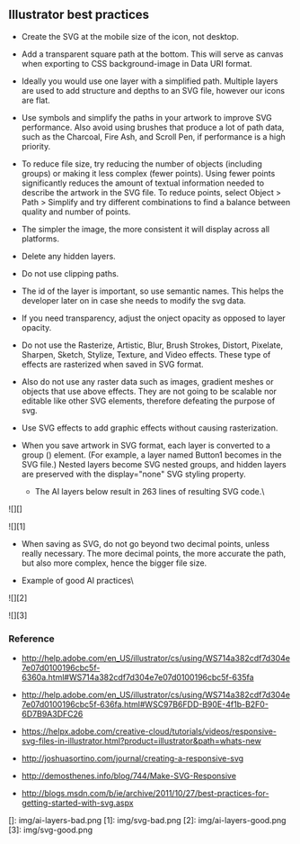 ## Illustrator best practices

-   Create the SVG at the mobile size of the icon, not desktop.

-   Add a transparent square path at the bottom. This will serve as
    canvas when exporting to CSS background-image in Data URI format.

-   Ideally you would use one layer with a simplified path. Multiple
    layers are used to add structure and depths to an SVG file, however
    our icons are flat.

-   Use symbols and simplify the paths in your artwork to improve SVG
    performance. Also avoid using brushes that produce a lot of path
    data, such as the Charcoal, Fire Ash, and Scroll Pen, if performance
    is a high priority.

-   To reduce file size, try reducing the number of objects (including
    groups) or making it less complex (fewer points). Using fewer points
    significantly reduces the amount of textual information needed to
    describe the artwork in the SVG file. To reduce points, select
    Object \> Path \> Simplify and try different combinations to find a
    balance between quality and number of points.

-   The simpler the image, the more consistent it will display across
    all platforms.

-   Delete any hidden layers.

-   Do not use clipping paths.

-   The id of the layer is important, so use semantic names. This helps
    the developer later on in case she needs to modify the svg data.

-   If you need transparency, adjust the onject opacity as opposed to
    layer opacity.

-   Do not use the Rasterize, Artistic, Blur, Brush Strokes, Distort,
    Pixelate, Sharpen, Sketch, Stylize, Texture, and Video effects.
    These type of effects are rasterized when saved in SVG format.

-   Also do not use any raster data such as images, gradient meshes or
    objects that use above effects. They are not going to be scalable
    nor editable like other SVG elements, therefore defeating the
    purpose of svg.

-   Use SVG effects to add graphic effects without causing
    rasterization.

-   When you save artwork in SVG format, each layer is converted to a
    group () element. (For example, a layer named Button1 becomes in the
    SVG file.) Nested layers become SVG nested groups, and hidden layers
    are preserved with the display="none" SVG styling property.

    -   The AI layers below result in 263 lines of resulting SVG code.\

![][]

![][1]

-   When saving as SVG, do not go beyond two decimal points, unless
    really necessary. The more decimal points, the more accurate the
    path, but also more complex, hence the bigger file size.

-   Example of good AI practices\

![][2]

![][3]

### Reference

-   <http://help.adobe.com/en_US/illustrator/cs/using/WS714a382cdf7d304e7e07d0100196cbc5f-6360a.html#WS714a382cdf7d304e7e07d0100196cbc5f-635fa>

-   <http://help.adobe.com/en_US/illustrator/cs/using/WS714a382cdf7d304e7e07d0100196cbc5f-636fa.html#WSC97B6FDD-B90E-4f1b-B2F0-6D7B9A3DFC26>

-   <https://helpx.adobe.com/creative-cloud/tutorials/videos/responsive-svg-files-in-illustrator.html?product=illustrator&path=whats-new>

-   <http://joshuasortino.com/journal/creating-a-responsive-svg>

-   <http://demosthenes.info/blog/744/Make-SVG-Responsive>

-   <http://blogs.msdn.com/b/ie/archive/2011/10/27/best-practices-for-getting-started-with-svg.aspx>

  []: img/ai-layers-bad.png
  [1]: img/svg-bad.png
  [2]: img/ai-layers-good.png
  [3]: img/svg-good.png
